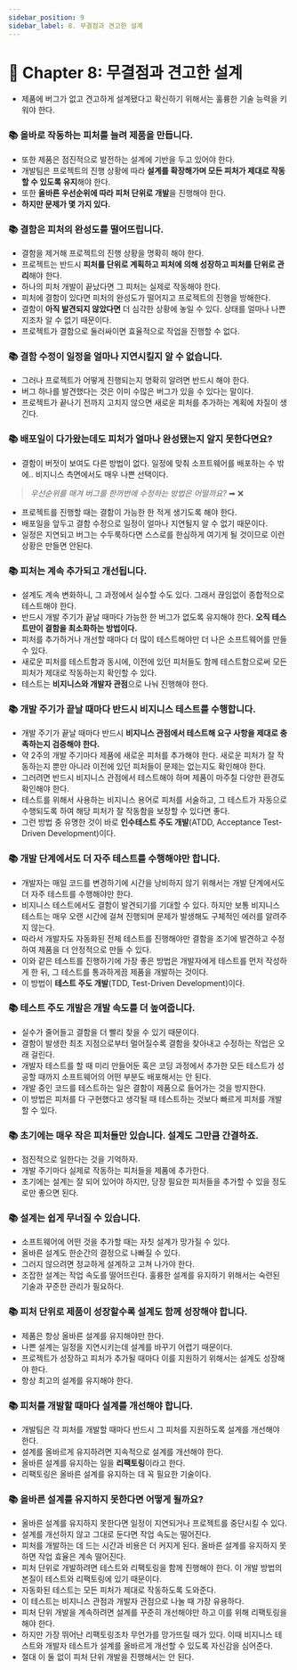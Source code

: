 ```yaml
---
sidebar_position: 9
sidebar_label: 8. 무결점과 견고한 설계
---
```


# 🌈 Chapter 8: 무결점과 견고한 설계
- 제품에 버그가 없고 견고하게 설계됐다고 확신하기 위해서는 훌륭한 기술 능력을 키워야 한다.

### 📚 올바로 작동하는 피처를 늘려 제품을 만듭니다.
- 또한 제품은 점진적으로 발전하는 설계에 기반을 두고 있어야 한다.
- 개발팀은 프로젝트의 진행 상황에 따라 **설계를 확장해가며 모든 피처가 제대로 작동할 수 있도록 유지**해야 한다.
- 또한 **올바른 우선순위에 따라 피처 단위로 개발**을 진행해야 한다.
- **하지만 문제가 몇 가지 있다.**

### 📚 결함은 피처의 완성도를 떨어뜨립니다.
- 결함을 제거해 프로젝트의 진행 상황을 명확히 해야 한다.
- 프로젝트는 반드시 **피처를 단위로 계획하고 피처에 의해 성장하고 피처를 단위로 관리**해야 한다.
- 하나의 피처 개발이 끝났다면 그 피처는 실제로 작동해야 한다.
- 피처에 결함이 있다면 피처의 완성도가 떨어지고 프로젝트의 진행을 방해한다.
- 결함이 **아직 발견되지 않았다면** 더 심각한 상황에 놓일 수 있다. 상태를 얼마나 나쁜지조차 알 수 없기 때문이다.
- 프로젝트가 결함으로 둘러싸이면 효율적으로 작업을 진행할 수 없다.

### 📚 결함 수정이 일정을 얼마나 지연시킬지 알 수 없습니다.
- 그러나 프로젝트가 어떻게 진행되는지 명확히 알려면 반드시 해야 한다.
- 버그 하나를 발견했다는 것은 이미 수많은 버그가 있을 수 있다는 말이다.
- 프로젝트가 끝나기 전까지 고치지 않으면 새로운 피처를 추가하는 계획에 차질이 생긴다.

### 📚 배포일이 다가왔는데도 피처가 얼마나 완성됐는지 알지 못한다면요?
- 결함이 버젓이 보여도 다른 방법이 없다. 일정에 맞춰 소프트웨어를 배포하는 수 밖에.. 비지니스 측면에서도 매우 나쁜 선택이다.

> *우선순위를 매겨 버그를 한꺼번에 수정하는 방법은 어떨까요?*  ➡ ❌

- 프로젝트를 진행할 때는 결함이 가능한 한 적게 생기도록 해야 한다.
- 배포일을 앞두고 결함 수정으로 일정이 얼마나 지연될지 알 수 없기 때문이다. 
- 일정은 지연되고 버그는 수두룩하다면 스스로를 한심하게 여기게 될 것이므로 이런 상황은 만들면 안된다.

### 📚 피처는 계속 추가되고 개선됩니다.
- 설계도 계속 변화하니, 그 과정에서 실수할 수도 있다. 그래서 끊임없이 종합적으로 테스트해야 한다.
- 반드시 개발 주기가 끝날 때마다 가능한 한 버그가 없도록 유지해야 한다. **오직 테스트만이 결함을 최소화하는 방법이다.**
- 피처를 추가하거나 개선할 때마다 더 많이 테스트해야만 더 나은 소프트웨어를 만들 수 있다.
- 새로운 피처를 테스트함과 동시에, 이전에 있던 피처들도 함께 테스트함으로써 모든 피처가 제대로 작동하는지 확인할 수 있다.
- 테스트는 **비지니스와 개발자 관점**으로 나눠 진행해야 한다.

### 📚 개발 주기가 끝날 때마다 반드시 비지니스 테스트를 수행합니다.
- 개발 주기가 끝날 때마다 반드시 **비지니스 관점에서 테스트해 요구 사항을 제대로 충족하는지 검증해야 한다.**
- 약 2주의 개발 주기마다 제품에 새로운 피처를 추가해야 한다. 새로운 피처가 잘 작동하는지 뿐만 아니라 이전에 있던 피처들이 문제는 없는지도 확인해야 한다.
- 그러려면 반드시 비지니스 관점에서 테스트해야 하며 제품이 마주칠 다양한 환경도 확인해야 한다.
- 테스트를 위해서 사용하는 비지니스 용어로 피처를 서술하고, 그 테스트가 자동으로 수행되도록 하여 해당 피처가 잘 작동함을 보장할 수 있다면 좋다.
- 그런 방법 중 유명한 것이 바로 **인수테스트 주도 개발**(ATDD, Acceptance Test-Driven Development)이다.

### 📚 개발 단계에서도 더 자주 테스트를 수행해야만 합니다.
- 개발자는 매일 코드를 변경하기에 시간을 낭비하지 않기 위해서는 개발 단계에서도 더 자주 테스트를 수행해야만 한다.
- 비지니스 테스트에서도 결함이 발견되기를 기대할 수 있다. 하지만 보통 비지니스 테스트는 매우 오랜 시간에 걸쳐 진행되며 문제가 발생해도 구체적인 에러를 알려주지 않는다.
- 따라서 개발자도 자동화된 전체 테스트를 진행해야만 결함을 조기에 발견하고 수정하여 제품을 더 안정적으로 만들 수 있다.
- 이와 같은 테스트를 진행하기에 가장 좋은 방법은 개발자에게 테스트를 먼저 작성하게 한 뒤, 그 테스트를 통과하게끔 제품을 개발하는 것이다.
- 이 방법이 **테스트 주도 개발**(TDD, Test-Driven Development)이다.

### 📚 테스트 주도 개발은 개발 속도를 더 높여줍니다.
- 실수가 줄어들고 결함을 더 빨리 찾을 수 있기 때문이다.
- 결함이 발생한 최초 지점으로부터 멀어질수록 결함을 찾아내고 수정하는 작업은 오래 걸린다.
- 개발자 테스트를 할 때 미리 만들어둔 혹은 코딩 과정에서 추가한 모든 테스트가 성공할 때까지 소프트웨어의 어떤 부분도 배포해서는 안 된다.
- 개발 중인 코드를 테스트하는 일은 결함이 제품으로 들어가는 것을 방지한다.
- 이 방법은 피처를 다 구현했다고 생각될 때 테스트하는 것보다 빠르게 피처를 개발할 수 있다.

### 📚 초기에는 매우 작은 피처들만 있습니다. 설계도 그만큼 간결하죠.
- 점진적으로 일한다는 것을 기억하자.
- 개발 주기마다 실제로 작동하는 피처들을 제품에 추가한다.
- 초기에는 설계는 잘 되어 있어야 하지만, 당장 필요한 피처들을 추가할 수 있을 정도로만 좋으면 된다.

### 📚 설계는 쉽게 무너질 수 있습니다.
- 소프트웨어에 어떤 것을 추가할 때는 자칫 설계가 망가질 수 있다.
- 올바른 설계도 한순간의 결정으로 나빠질 수 있다.
- 그러지 않으려면 정교하게 설계하고 고쳐 나가야 한다.
- 조잡한 설계는 작업 속도를 떨어뜨린다. 훌륭한 설계를 유지하기 위해서는 숙련된 기술과 꾸준한 관리가 필요하다.

### 📚 피처 단위로 제품이 성장할수록 설계도 함께 성장해야 합니다.
- 제품은 항상 올바른 설계를 유지해야만 한다.
- 나쁜 설계는 일정을 지연시키는데 설계를 바꾸기 어렵기 때문이다.
- 프로젝트가 성장하고 피처가 추가될 때마다 이를 지원하기 위해서는 설계도 성장해야 한다.
- 항상 최고의 설계를 유지해야 한다.

### 📚 피처를 개발할 때마다 설계를 개선해야 합니다.
- 개발팀은 각 피처를 개발할 때마다 반드시 그 피처를 지원하도록 설계를 개선해야 한다.
- 설계를 올바르게 유지하려면 지속적으로 설계를 개선해야 한다.
- 올바른 설계를 유지하는 일을 **리팩토링**이라고 한다.
- 리팩토링은 올바른 설계를 유지하는 데 꼭 필요한 기술이다.

### 📚 올바른 설계를 유지하지 못한다면 어떻게 될까요?
- 올바른 설계를 유지하지 못한다면 일정이 지연되거나 프로젝트를 중단시킬 수 있다.
- 설계를 개선하지 않고 그대로 둔다면 작업 속도는 떨어진다.
- 피처를 개발하는 데 드는 시간과 비용은 더 커지게 된다. 올바른 설계를 유지하지 못하면 작업 효율은 계속 떨어진다.
- 피처 단위로 개발하려면 테스트와 리팩토링을 함께 진행해야 한다. 이 개발 방법의 본질이 테스트와 리팩토링에 있기 때문이다.
- 자동화된 테스트는 모든 피처가 제대로 작동하도록 도와준다.
- 이 테스트는 비지니스 관점과 개발자 관점으로 나눌 때 가장 유용하다.
- 피처 단위 개발을 계속하려면 설계를 꾸준히 개선해야만 하고 이를 위해 리팩토링을 해야 한다.
- 하지만 가장 뛰어난 리팩토링조차 무언가를 망가뜨릴 때가 있다. 이때 비지니스 테스트와 개발자 테스트가 설계를 올바르게 개선할 수 있도록 자신감을 심어준다.
- 절대 이 둘 없이 피처 단위 개발을 진행해서는 안 된다.

